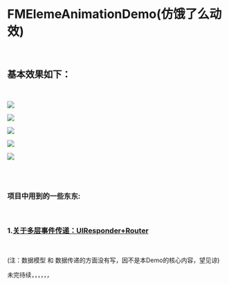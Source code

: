 # FMElemeAnimationDemo(仿饿了么动效)

<br>

## 基本效果如下：

<br>

![](https://github.com/fmok/FMElemeAnimationDemo/raw/master/ScreenShots/IMG_2017.PNG)

![](https://github.com/fmok/FMElemeAnimationDemo/raw/master/ScreenShots/IMG_2018.PNG)

![](https://github.com/fmok/FMElemeAnimationDemo/raw/master/ScreenShots/IMG_2021.PNG)

![](https://github.com/fmok/FMElemeAnimationDemo/raw/master/ScreenShots/IMG_2022.PNG)

![](https://github.com/fmok/FMElemeAnimationDemo/raw/master/ScreenShots/IMG_2023.PNG)

<br>
<br>

### 项目中用到的一些东东:

<br>

### 1.[关于多层事件传递：UIResponder+Router](http://www.jianshu.com/p/4b60a57c207d) 

<br>

(注：数据模型 和 数据传递的方面没有写，因不是本Demo的核心内容，望见谅)<br>

未完待续，，，，，，
